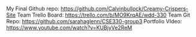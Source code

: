 My Final Github repo: https://github.com/Calvinbullock/Creamy-Crispers-Site
Team Trello Board:    https://trello.com/b/MO9KrqAE/wdd-330
Team Git Repo:        https://github.com/sarahaglenn/CSE330-group3
Portfolio VIdeo:      https://www.youtube.com/watch?v=KUBjyVe2ReM
